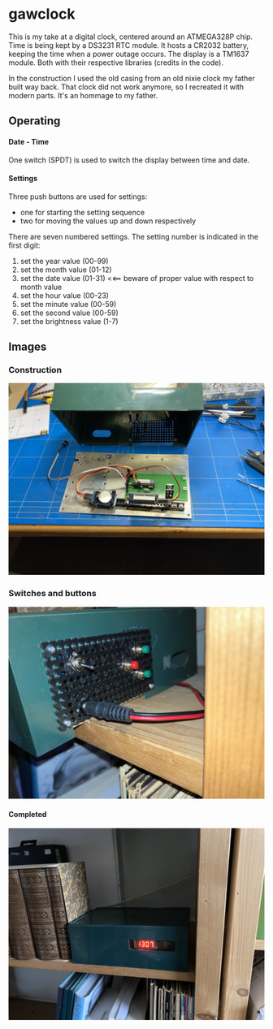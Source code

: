 # gawclock

This is my take at a digital clock, centered around an ATMEGA328P chip.
Time is being kept by a DS3231 RTC module. 
It hosts a CR2032 battery, keeping the time when a power outage occurs.
The display is a TM1637 module.
Both with their respective libraries (credits in the code).

In the construction I used the old casing from an old nixie clock my father built way back.
That clock did not work anymore, so I recreated it with modern parts.
It's an hommage to my father.

## Operating

#### Date - Time
One switch (SPDT) is used to switch the display between time and date.

#### Settings
Three push buttons are used for settings:
- one for starting the setting sequence
- two for moving the values up and down respectively

There are seven numbered settings. 
The setting number is indicated in the first digit:
1. set the year value (00-99)
2. set the month value (01-12)
3. set the date value (01-31) <<== beware of proper value with respect to month value
4. set the hour value (00-23)
5. set the minute value (00-59)
6. set the second value (00-59)
7. set the brightness value (1-7)

## Images

### Construction

![construction](./gfx/IMG_3176.JPG "Construction")

### Switches and buttons

![Switches and buttons](./gfx/IMG_3178.JPG "Switches and buttons")

#### Completed

![completed](./gfx/IMG_3177.JPG "Completed")

